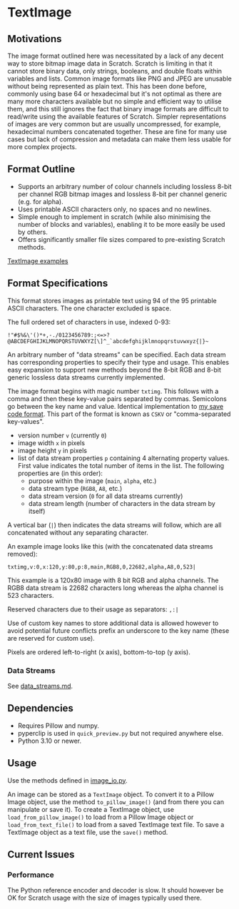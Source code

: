 # TextImage

## Motivations
The image format outlined here was necessitated by a lack of any decent way to store bitmap image data in Scratch. Scratch is limiting in that it cannot store binary data, only strings, booleans, and double floats within variables and lists. Common image formats like PNG and JPEG are unusable without being represented as plain text. This has been done before, commonly using base 64 or hexadecimal but it's not optimal as there are many more characters available but no simple and efficient way to utilise them, and this still ignores the fact that binary image formats are difficult to read/write using the available features of Scratch. Simpler representations of images are very common but are usually uncompressed, for example, hexadecimal numbers concatenated together. These are fine for many use cases but lack of compression and metadata can make them less usable for more complex projects.


## Format Outline
- Supports an arbitrary number of colour channels including lossless 8-bit per channel RGB bitmap images and lossless 8-bit per channel generic (e.g. for alpha).
- Uses printable ASCII characters only, no spaces and no newlines.
- Simple enough to implement in scratch (while also minimising the number of blocks and variables), enabling it to be more easily be used by others.
- Offers significantly smaller file sizes compared to pre-existing Scratch methods.

[TextImage examples](images/converted)


## Format Specifications
This format stores images as printable text using 94 of the 95 printable ASCII characters. The one character excluded is space.

The full ordered set of characters in use, indexed 0-93:

```!"#$%&\'()*+,-./0123456789:;<=>?@ABCDEFGHIJKLMNOPQRSTUVWXYZ[\]^_`abcdefghijklmnopqrstuvwxyz{|}~```

An arbitrary number of "data streams" can be specified. Each data stream has corresponding properties to specify their type and usage. This enables easy expansion to support new methods beyond the 8-bit RGB and 8-bit generic lossless data streams currently implemented.

The image format begins with magic number `txtimg`. This follows with a comma and then these key-value pairs separated by commas. Semicolons go between the key name and value. Identical implementation to [my save code format](https://awesome-llama.github.io/articles/my-save-code-format). This part of the format is known as `CSKV` or "comma-separated key-values".

- version number `v` (currently `0`)
- image width `x` in pixels 
- image height `y` in pixels
- list of data stream properties `p` containing 4 alternating property values. First value indicates the total number of items in the list. The following properties are (in this order): 
    - purpose within the image (`main`, `alpha`, etc.)
    - data stream type (`RGB8`, `A8`, etc.)
    - data stream version (`0` for all data streams currently)
    - data stream length (number of characters in the data stream by itself)

A vertical bar (`|`) then indicates the data streams will follow, which are all concatenated without any separating character. 

An example image looks like this (with the concatenated data streams removed):

```txtimg,v:0,x:120,y:80,p:8,main,RGB8,0,22682,alpha,A8,0,523|```

This example is a 120x80 image with 8 bit RGB and alpha channels. The RGB8 data stream is 22682 characters long whereas the alpha channel is 523 characters.

Reserved characters due to their usage as separators: `,:|`

Use of custom key names to store additional data is allowed however to avoid potential future conflicts prefix an underscore to the key name (these are reserved for custom use). 

Pixels are ordered left-to-right (x axis), bottom-to-top (y axis).


### Data Streams
See [data_streams.md](data_streams.md).


## Dependencies
- Requires Pillow and numpy.
- pyperclip is used in `quick_preview.py` but not required anywhere else.
- Python 3.10 or newer.


## Usage
Use the methods defined in [image_io.py](image_io.py). 

An image can be stored as a `TextImage` object. To convert it to a Pillow Image object, use the method `to_pillow_image()` (and from there you can manipulate or save it). To create a TextImage object, use `load_from_pillow_image()` to load from a Pillow Image object or  `load_from_text_file()` to load from a saved TextImage text file. To save a TextImage object as a text file, use the `save()` method.


## Current Issues
### Performance
The Python reference encoder and decoder is slow. It should however be OK for Scratch usage with the size of images typically used there.

